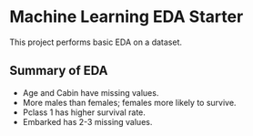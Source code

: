 # Machine Learning EDA Starter

This project performs basic EDA on a dataset.

## Summary of EDA

- Age and Cabin have missing values.
- More males than females; females more likely to survive.
- Pclass 1 has higher survival rate.
- Embarked has 2-3 missing values.
